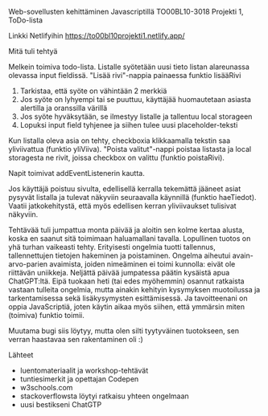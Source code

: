 Web-sovellusten kehittäminen Javascriptillä TO00BL10-3018
Projekti 1, ToDo-lista

Linkki Netlifyihin 
https://to00bl10projekti1.netlify.app/

Mitä tuli tehtyä

Melkein toimiva todo-lista. Listalle syötetään uusi tieto listan alareunassa olevassa input fieldissä.
"Lisää rivi"-nappia painaessa funktio lisääRivi
  1. Tarkistaa, että syöte on vähintään 2 merkkiä
  2. Jos syöte on lyhyempi tai se puuttuu, käyttäjää huomautetaan asiasta alertilla ja oranssilla värillä
  3. Jos syöte hyväksytään, se ilmestyy listalle ja tallentuu local storageen
  4. Lopuksi input field tyhjenee ja siihen tulee uusi placeholder-teksti
  
Kun listalla oleva asia on tehty, checkboxia klikkaamalla tekstin saa yliviivattua (funktio yliViiva).
"Poista valitut"-nappi poistaa listasta ja local storagesta ne rivit, joissa checkbox on valittu (funktio poistaRivi).

Napit toimivat addEventListenerin kautta.

Jos käyttäjä poistuu sivulta, edellisellä kerralla tekemättä jääneet asiat pysyvät listalla ja tulevat 
näkyviin seuraavalla käynnillä (funktio haeTiedot). Vaatii jatkokehitystä, että myös edellisen kerran yliviivaukset tulisivat näkyviin.

Tehtävää tuli jumpattua monta päivää ja aloitin sen kolme kertaa alusta, koska en saanut sitä toimimaan haluamallani tavalla. 
Lopullinen tuotos on yhä turhan vaikeasti tehty. Erityisesti ongelmia tuotti tallennus, tallennettujen tietojen hakeminen ja
poistaminen. Ongelma aiheutui avain-arvo-parien avaimista, joiden nimeäminen ei toimi kunnolla: eivät ole riittävän uniikkeja.
Neljättä päivää jumpatessa päätin kysäistä apua ChatGPT:ltä. Eipä tuokaan heti (tai edes myöhemmin) osannut ratkaista vastaan tulleita ongelmia, 
mutta ainakin kehityin kysymyksen muotoilussa ja tarkentamisessa sekä lisäkysymysten esittämisessä.
Ja tavoitteenani on oppia JavaScriptiä, joten käytin aikaa myös siihen, että ymmärsin miten (toimiva) funktio toimii.

Muutama bugi siis löytyy, mutta olen silti tyytyväinen tuotokseen, sen verran haastavaa sen rakentaminen oli :)

Lähteet
- luentomateriaalit ja workshop-tehtävät
- tuntiesimerkit ja opettajan Codepen
- w3schools.com
- stackoverflowsta löytyi ratkaisu yhteen ongelmaan
- uusi bestikseni ChatGTP
